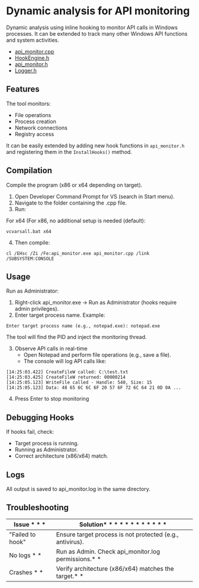 # Dynamic analysis for API monitoring

Dynamic analysis using inline hooking to monitor API calls in Windows processes. It can be extended to track many 
other Windows API functions and system activities.

* [api_monitor.cpp](api_monitor.cpp)
* [HookEngine.h](hook_engine.h)
* [api_monitor.h](api_monitor.h)
* [Logger.h](logger.h)

## Features

The tool monitors:

* File operations
* Process creation
* Network connections
* Registry access

It can be easily extended by adding new hook functions in `api_monitor.h` and registering them in the 
`InstallHooks()` method.

## Compilation

Compile the program (x86 or x64 depending on target).

1. Open Developer Command Prompt for VS (search in Start menu).
2. Navigate to the folder containing the .cpp file.
3. Run:

For x64 (For x86, no additional setup is needed (default):

```commandline
vcvarsall.bat x64
```

4. Then compile:

```commandline
cl /EHsc /Zi /Fe:api_monitor.exe api_monitor.cpp /link /SUBSYSTEM:CONSOLE
```

## Usage

Run as Administrator:

1. Right-click api_monitor.exe → Run as Administrator (hooks require admin privileges).
2. Enter target process name. Example:

```commandline
Enter target process name (e.g., notepad.exe): notepad.exe
```

The tool will find the PID and inject the monitoring thread.

3. Observe API calls in real-time
   * Open Notepad and perform file operations (e.g., save a file).
   * The console will log API calls like:

```commandline
[14:25:03.422] CreateFileW called: C:\test.txt
[14:25:03.425] CreateFileW returned: 00000214
[14:25:05.123] WriteFile called - Handle: 540, Size: 15
[14:25:05.123] Data: 48 65 6C 6C 6F 20 57 6F 72 6C 64 21 0D 0A ...
```

4. Press Enter to stop monitoring

## Debugging Hooks

If hooks fail, check:

* Target process is running.
* Running as Administrator.
* Correct architecture (x86/x64) match.

## Logs

All output is saved to api_monitor.log in the same directory.

## Troubleshooting

| Issue	* * * | Solution* * * * * * * * * * * *   |
|-------------------|-----------------------------------------------------------|
| "Failed to hook"	 | Ensure target process is not protected (e.g., antivirus). |
| No logs	* *   | Run as Admin. Check api_monitor.log permissions.* *   |
| Crashes	* *   | Verify architecture (x86/x64) matches the target.* *  |